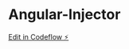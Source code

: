 # Angular-Injector

[Edit in Codeflow ⚡️](https://stackblitz.com/~/github.com/mostafasissi/Angular-Injector)